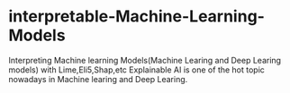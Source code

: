 # interpretable-Machine-Learning-Models
Interpreting Machine learning Models(Machine Learing and Deep Learing  models) with Lime,Eli5,Shap,etc
Explainable AI is one of the hot topic nowadays in Machine learing and Deep Learing.
